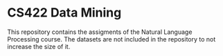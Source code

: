 # CS422 Data Mining
This repository contains the assigments of the Natural Language Processing course. The datasets are not included in the repository to not increase the size of it.
